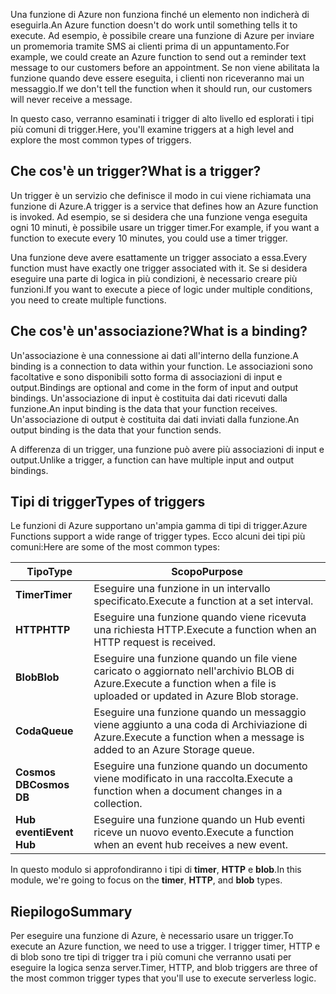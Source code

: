 <span data-ttu-id="2877b-101">Una funzione di Azure non funziona finché un elemento non indicherà di eseguirla.</span><span class="sxs-lookup"><span data-stu-id="2877b-101">An Azure function doesn't do work until something tells it to execute.</span></span> <span data-ttu-id="2877b-102">Ad esempio, è possibile creare una funzione di Azure per inviare un promemoria tramite SMS ai clienti prima di un appuntamento.</span><span class="sxs-lookup"><span data-stu-id="2877b-102">For example, we could create an Azure function to send out a reminder text message to our customers before an appointment.</span></span> <span data-ttu-id="2877b-103">Se non viene abilitata la funzione quando deve essere eseguita, i clienti non riceveranno mai un messaggio.</span><span class="sxs-lookup"><span data-stu-id="2877b-103">If we don't tell the function when it should run, our customers will never receive a message.</span></span>

<span data-ttu-id="2877b-104">In questo caso, verranno esaminati i trigger di alto livello ed esplorati i tipi più comuni di trigger.</span><span class="sxs-lookup"><span data-stu-id="2877b-104">Here, you'll examine triggers at a high level and explore the most common types of triggers.</span></span>

## <a name="what-is-a-trigger"></a><span data-ttu-id="2877b-105">Che cos'è un trigger?</span><span class="sxs-lookup"><span data-stu-id="2877b-105">What is a trigger?</span></span>

<span data-ttu-id="2877b-106">Un trigger è un servizio che definisce il modo in cui viene richiamata una funzione di Azure.</span><span class="sxs-lookup"><span data-stu-id="2877b-106">A trigger is a service that defines how an Azure function is invoked.</span></span> <span data-ttu-id="2877b-107">Ad esempio, se si desidera che una funzione venga eseguita ogni 10 minuti, è possibile usare un trigger timer.</span><span class="sxs-lookup"><span data-stu-id="2877b-107">For example, if you want a function to execute every 10 minutes, you could use a timer trigger.</span></span>

<span data-ttu-id="2877b-108">Una funzione deve avere esattamente un trigger associato a essa.</span><span class="sxs-lookup"><span data-stu-id="2877b-108">Every function must have exactly one trigger associated with it.</span></span> <span data-ttu-id="2877b-109">Se si desidera eseguire una parte di logica in più condizioni, è necessario creare più funzioni.</span><span class="sxs-lookup"><span data-stu-id="2877b-109">If you want to execute a piece of logic under multiple conditions, you need to create multiple functions.</span></span>

## <a name="what-is-a-binding"></a><span data-ttu-id="2877b-110">Che cos'è un'associazione?</span><span class="sxs-lookup"><span data-stu-id="2877b-110">What is a binding?</span></span>

<span data-ttu-id="2877b-111">Un'associazione è una connessione ai dati all'interno della funzione.</span><span class="sxs-lookup"><span data-stu-id="2877b-111">A binding is a connection to data within your function.</span></span> <span data-ttu-id="2877b-112">Le associazioni sono facoltative e sono disponibili sotto forma di associazioni di input e output.</span><span class="sxs-lookup"><span data-stu-id="2877b-112">Bindings are optional and come in the form of input and output bindings.</span></span> <span data-ttu-id="2877b-113">Un'associazione di input è costituita dai dati ricevuti dalla funzione.</span><span class="sxs-lookup"><span data-stu-id="2877b-113">An input binding is the data that your function receives.</span></span> <span data-ttu-id="2877b-114">Un'associazione di output è costituita dai dati inviati dalla funzione.</span><span class="sxs-lookup"><span data-stu-id="2877b-114">An output binding is the data that your function sends.</span></span>

<span data-ttu-id="2877b-115">A differenza di un trigger, una funzione può avere più associazioni di input e output.</span><span class="sxs-lookup"><span data-stu-id="2877b-115">Unlike a trigger, a function can have multiple input and output bindings.</span></span>

## <a name="types-of-triggers"></a><span data-ttu-id="2877b-116">Tipi di trigger</span><span class="sxs-lookup"><span data-stu-id="2877b-116">Types of triggers</span></span>

<span data-ttu-id="2877b-117">Le funzioni di Azure supportano un'ampia gamma di tipi di trigger.</span><span class="sxs-lookup"><span data-stu-id="2877b-117">Azure Functions support a wide range of trigger types.</span></span> <span data-ttu-id="2877b-118">Ecco alcuni dei tipi più comuni:</span><span class="sxs-lookup"><span data-stu-id="2877b-118">Here are some of the most common types:</span></span>

| <span data-ttu-id="2877b-119">Tipo</span><span class="sxs-lookup"><span data-stu-id="2877b-119">Type</span></span> | <span data-ttu-id="2877b-120">Scopo</span><span class="sxs-lookup"><span data-stu-id="2877b-120">Purpose</span></span> |
| --- | --- |
| <span data-ttu-id="2877b-121">**Timer**</span><span class="sxs-lookup"><span data-stu-id="2877b-121">**Timer**</span></span> | <span data-ttu-id="2877b-122">Eseguire una funzione in un intervallo specificato.</span><span class="sxs-lookup"><span data-stu-id="2877b-122">Execute a function at a set interval.</span></span> |
| <span data-ttu-id="2877b-123">**HTTP**</span><span class="sxs-lookup"><span data-stu-id="2877b-123">**HTTP**</span></span> | <span data-ttu-id="2877b-124">Eseguire una funzione quando viene ricevuta una richiesta HTTP.</span><span class="sxs-lookup"><span data-stu-id="2877b-124">Execute a function when an HTTP request is received.</span></span> |
| <span data-ttu-id="2877b-125">**Blob**</span><span class="sxs-lookup"><span data-stu-id="2877b-125">**Blob**</span></span> | <span data-ttu-id="2877b-126">Eseguire una funzione quando un file viene caricato o aggiornato nell'archivio BLOB di Azure.</span><span class="sxs-lookup"><span data-stu-id="2877b-126">Execute a function when a file is uploaded or updated in Azure Blob storage.</span></span> |
| <span data-ttu-id="2877b-127">**Coda**</span><span class="sxs-lookup"><span data-stu-id="2877b-127">**Queue**</span></span> | <span data-ttu-id="2877b-128">Eseguire una funzione quando un messaggio viene aggiunto a una coda di Archiviazione di Azure.</span><span class="sxs-lookup"><span data-stu-id="2877b-128">Execute a function when a message is added to an Azure Storage queue.</span></span> |
| <span data-ttu-id="2877b-129">**Cosmos DB**</span><span class="sxs-lookup"><span data-stu-id="2877b-129">**Cosmos DB**</span></span> | <span data-ttu-id="2877b-130">Eseguire una funzione quando un documento viene modificato in una raccolta.</span><span class="sxs-lookup"><span data-stu-id="2877b-130">Execute a function when a document changes in a collection.</span></span> |
| <span data-ttu-id="2877b-131">**Hub eventi**</span><span class="sxs-lookup"><span data-stu-id="2877b-131">**Event Hub**</span></span> | <span data-ttu-id="2877b-132">Eseguire una funzione quando un Hub eventi riceve un nuovo evento.</span><span class="sxs-lookup"><span data-stu-id="2877b-132">Execute a function when an event hub receives a new event.</span></span> |

<span data-ttu-id="2877b-133">In questo modulo si approfondiranno i tipi di **timer**, **HTTP** e **blob**.</span><span class="sxs-lookup"><span data-stu-id="2877b-133">In this module, we're going to focus on the **timer**, **HTTP**, and **blob** types.</span></span>

## <a name="summary"></a><span data-ttu-id="2877b-134">Riepilogo</span><span class="sxs-lookup"><span data-stu-id="2877b-134">Summary</span></span>

<span data-ttu-id="2877b-135">Per eseguire una funzione di Azure, è necessario usare un trigger.</span><span class="sxs-lookup"><span data-stu-id="2877b-135">To execute an Azure function, we need to use a trigger.</span></span> <span data-ttu-id="2877b-136">I trigger timer, HTTP e di blob sono tre tipi di trigger tra i più comuni che verranno usati per eseguire la logica senza server.</span><span class="sxs-lookup"><span data-stu-id="2877b-136">Timer, HTTP, and blob triggers are three of the most common trigger types that you'll use to execute serverless logic.</span></span>
